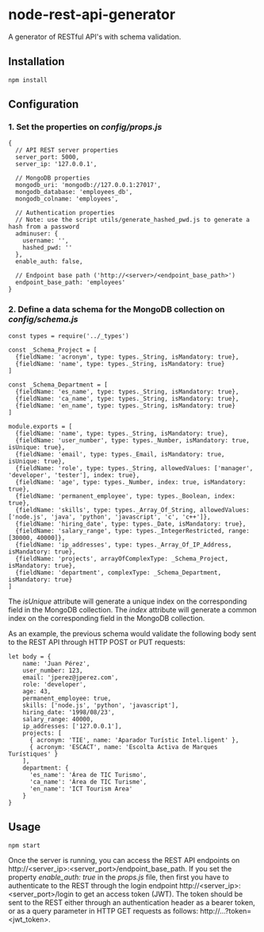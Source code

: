 # node-rest-api-generator #

A generator of RESTful API's with schema validation.

## Installation

~~~
npm install
~~~

## Configuration

### 1. Set the properties on *config/props.js*
~~~
{
  // API REST server properties
  server_port: 5000,
  server_ip: '127.0.0.1',

  // MongoDB properties
  mongodb_uri: 'mongodb://127.0.0.1:27017',
  mongodb_database: 'employees_db',
  mongodb_colname: 'employees',

  // Authentication properties
  // Note: use the script utils/generate_hashed_pwd.js to generate a hash from a password
  adminuser: {
    username: '',
    hashed_pwd: ''
  },
  enable_auth: false,

  // Endpoint base path ('http://<server>/<endpoint_base_path>')
  endpoint_base_path: 'employees'
}
~~~

### 2. Define a data schema for the MongoDB collection on *config/schema.js*
~~~
const types = require('../_types')

const _Schema_Project = [
  {fieldName: 'acronym', type: types._String, isMandatory: true},
  {fieldName: 'name', type: types._String, isMandatory: true}
]

const _Schema_Department = [
  {fieldName: 'es_name', type: types._String, isMandatory: true},
  {fieldName: 'ca_name', type: types._String, isMandatory: true},
  {fieldName: 'en_name', type: types._String, isMandatory: true}
]

module.exports = [
  {fieldName: 'name', type: types._String, isMandatory: true},
  {fieldName: 'user_number', type: types._Number, isMandatory: true, isUnique: true},
  {fieldName: 'email', type: types._Email, isMandatory: true, isUnique: true},
  {fieldName: 'role', type: types._String, allowedValues: ['manager', 'developer', 'tester'], index: true},
  {fieldName: 'age', type: types._Number, index: true, isMandatory: true},
  {fieldName: 'permanent_employee', type: types._Boolean, index: true},
  {fieldName: 'skills', type: types._Array_Of_String, allowedValues: ['node.js', 'java', 'python', 'javascript', 'c', 'c++']},
  {fieldName: 'hiring_date', type: types._Date, isMandatory: true},
  {fieldName: 'salary_range', type: types._IntegerRestricted, range: [30000, 40000]},
  {fieldName: 'ip_addresses', type: types._Array_Of_IP_Address, isMandatory: true},
  {fieldName: 'projects', arrayOfComplexType: _Schema_Project, isMandatory: true},
  {fieldName: 'department', complexType: _Schema_Department, isMandatory: true}
]
~~~

The *isUnique* attribute will generate a unique index on the corresponding field in the MongoDB collection.
The *index* attribute will generate a common index on the corresponding field in the MongoDB collection.

As an example, the previous schema would validate the following body sent to the REST API through HTTP POST or PUT requests:
~~~
let body = {
    name: 'Juan Pérez',
    user_number: 123,
    email: 'jperez@jperez.com',
    role: 'developer',
    age: 43,
    permanent_employee: true,
    skills: ['node.js', 'python', 'javascript'],
    hiring_date: '1998/08/23',
    salary_range: 40000,
    ip_addresses: ['127.0.0.1'],
    projects: [
      { acronym: 'TIE', name: 'Aparador Turístic Intel.ligent' },
      { acronym: 'ESCACT', name: 'Escolta Activa de Marques Turístiques' }
    ],
    department: {
      'es_name': 'Área de TIC Turismo',
      'ca_name': 'Àrea de TIC Turisme',
      'en_name': 'ICT Tourism Area'
    }
}
~~~

## Usage

~~~
npm start
~~~

Once the server is running, you can access the REST API endpoints on http://<server_ip>:<server_port>/endpoint_base_path.
If you set the property *enable_auth: true* in the *props.js* file, then first you have to authenticate to the REST
through the login endpoint http://<server_ip>:<server_port>/login to get an access token (JWT). The token should be
sent to the REST either through an authentication header as a bearer token, or as a query parameter
in HTTP GET requests as follows: http://...?token=<jwt_token>.
